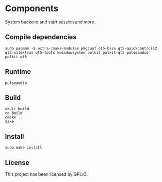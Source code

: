 # Components

System backend and start session and more.

## Compile dependencies

```shell
sudo pacman -S extra-cmake-modules pkgconf qt5-base qt5-quickcontrols2 qt5-x11extras qt5-tools kwindowsystem polkit polkit-qt5 pulseaudio polkit-qt5
```

## Runtime

```shell
pulseaudio
```

## Build

```shell
mkdir build
cd build
cmake ..
make
```

## Install

```shell
sudo make install
```

## License

This project has been licensed by GPLv3.
